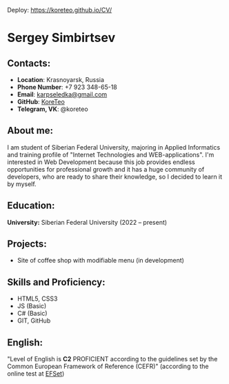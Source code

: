 Deploy: https://koreteo.github.io/CV/
# __Sergey Simbirtsev__

## __Contacts:__
- __Location__: Krasnoyarsk, Russia
- __Phone Number__: +7 923 348-65-18
- __Email__: karpseledka@gmail.com
- __GitHub__: [KoreTeo](https://github.com/KoreTeo)
- __Telegram, VK__: @koreteo

## __About me:__
I am student of Siberian Federal University, majoring in Applied Informatics and training profile of "Internet Technologies and WEB-applications". 
I'm interested in Web Development because this job provides endless opportunities for professional growth and it has a huge community of developers, who are ready to share their knowledge, so I decided to learn it by myself.

## __Education:__ 
__University:__ Siberian Federal University (2022 – present)

## __Projects:__
- Site of coffee shop with modifiable menu (in development)

## __Skills and Proficiency:__
- HTML5, CSS3
- JS (Basic)
- C# (Basic)
- GIT, GitHub

## __English:__
"Level of English is __C2__ PROFICIENT according to the guidelines set by the Common European Framework of Reference (CEFR)" (according to the online test at [EFSet](https://www.efset.org/cert/RFNfzd))
